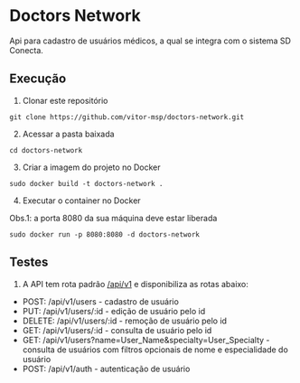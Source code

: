 # Doctors Network

Api para cadastro de usuários médicos, a qual se integra com o sistema SD Conecta.

## Execução

1. Clonar este repositório
```
git clone https://github.com/vitor-msp/doctors-network.git
```

2. Acessar a pasta baixada
```
cd doctors-network
```

3. Criar a imagem do projeto no Docker
```
sudo docker build -t doctors-network .
```

4. Executar o container no Docker

Obs.1: a porta 8080 da sua máquina deve estar liberada

```
sudo docker run -p 8080:8080 -d doctors-network
```

## Testes

1. A API tem rota padrão [/api/v1](http://localhost:8080/api/v1) e disponibiliza as rotas abaixo:

  - POST: /api/v1/users - cadastro de usuário
  - PUT: /api/v1/users/:id - edição de usuário pelo id
  - DELETE: /api/v1/users/:id - remoção de usuário pelo id
  - GET: /api/v1/users/:id - consulta de usuário pelo id
  - GET: /api/v1/users?name=User\_Name&specialty=User\_Specialty - consulta de usuários com filtros opcionais de nome e especialidade do usuário
  - POST: /api/v1/auth - autenticação de usuário
